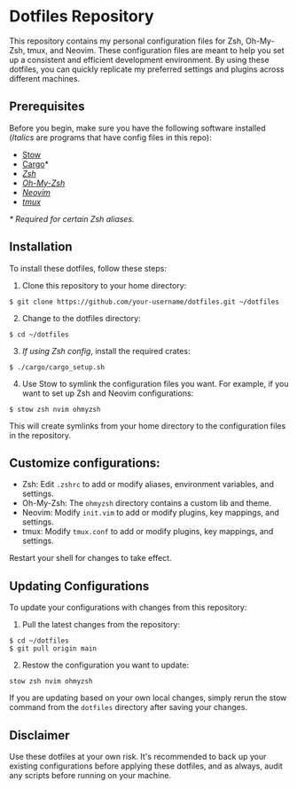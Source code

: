 # Dotfiles Repository

This repository contains my personal configuration files for Zsh, Oh-My-Zsh, tmux, and Neovim. These configuration files are meant to help you set up a consistent and efficient development environment. By using these dotfiles, you can quickly replicate my preferred settings and plugins across different machines.

## Prerequisites

Before you begin, make sure you have the following software installed (*Italics* are programs that have config files in this repo):

- [Stow](https://www.gnu.org/software/stow/)
- [Cargo](https://www.rust-lang.org/learn/get-started)\*
- [*Zsh*](https://www.zsh.org/)
- [*Oh-My-Zsh*](https://ohmyz.sh/)
- [*Neovim*](https://neovim.io/)
- [*tmux*](https://github.com/tmux/tmux/wiki)

*\* Required for certain Zsh aliases.*

## Installation

To install these dotfiles, follow these steps:

1. Clone this repository to your home directory:

```
$ git clone https://github.com/your-username/dotfiles.git ~/dotfiles
```

2. Change to the dotfiles directory:

```
$ cd ~/dotfiles
```

3. *If using Zsh config*, install the required crates:

```
$ ./cargo/cargo_setup.sh
```

4. Use Stow to symlink the configuration files you want. For example, if you want to set up Zsh and Neovim configurations:

```
$ stow zsh nvim ohmyzsh
```

This will create symlinks from your home directory to the configuration files in the repository.

## Customize configurations:

- Zsh: Edit `.zshrc` to add or modify aliases, environment variables, and settings.
- Oh-My-Zsh: The `ohmyzsh` directory contains a custom lib and theme.
- Neovim: Modify `init.vim` to add or modify plugins, key mappings, and settings.
- tmux: Modify `tmux.conf` to add or modify plugins, key mappings, and settings.

Restart your shell for changes to take effect.

## Updating Configurations

To update your configurations with changes from this repository:

1. Pull the latest changes from the repository:

```
$ cd ~/dotfiles
$ git pull origin main
```

2. Restow the configuration you want to update:

```
stow zsh nvim ohmyzsh
```

If you are updating based on your own local changes, simply rerun the stow command from the `dotfiles` directory after saving your changes.

## Disclaimer

Use these dotfiles at your own risk. It's recommended to back up your existing configurations before applying these dotfiles, and as always, audit any scripts before running on your machine.
